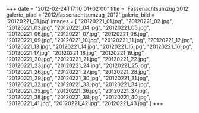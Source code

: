 +++
date = "2012-02-24T17:10:01+02:00"
title = 'Fassenachtsumzug 2012'
galerie_pfad = '2012/fassenachtsumzug_2012'
galerie_bild = '20120221_01.jpg'
images = [
  "20120221_01.jpg",
  "20120221_02.jpg",
  "20120221_03.jpg",
  "20120221_04.jpg",
  "20120221_05.jpg",
  "20120221_06.jpg",
  "20120221_07.jpg",
  "20120221_08.jpg",
  "20120221_09.jpg",
  "20120221_10.jpg",
  "20120221_11.jpg",
  "20120221_12.jpg",
  "20120221_13.jpg",
  "20120221_14.jpg",
  "20120221_15.jpg",
  "20120221_16.jpg",
  "20120221_17.jpg",
  "20120221_18.jpg",
  "20120221_19.jpg",
  "20120221_20.jpg",
  "20120221_21.jpg",
  "20120221_22.jpg",
  "20120221_23.jpg",
  "20120221_24.jpg",
  "20120221_25.jpg",
  "20120221_26.jpg",
  "20120221_27.jpg",
  "20120221_28.jpg",
  "20120221_29.jpg",
  "20120221_30.jpg",
  "20120221_31.jpg",
  "20120221_32.jpg",
  "20120221_33.jpg",
  "20120221_34.jpg",
  "20120221_35.jpg",
  "20120221_36.jpg",
  "20120221_37.jpg",
  "20120221_38.jpg",
  "20120221_39.jpg",
  "20120221_40.jpg",
  "20120221_41.jpg",
  "20120221_42.jpg",
  "20120221_43.jpg"
]
+++

      